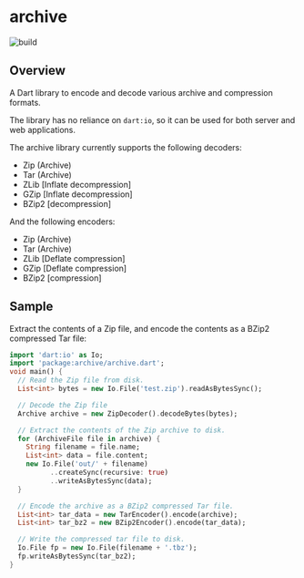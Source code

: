 # archive
![build](https://travis-ci.org/brendan-duncan/archive.svg?branch=master)

## Overview

A Dart library to encode and decode various archive and compression formats.

The library has no reliance on `dart:io`, so it can be used for both server and
web applications.

The archive library currently supports the following decoders:

- Zip (Archive)
- Tar (Archive)
- ZLib [Inflate decompression]
- GZip [Inflate decompression]
- BZip2 [decompression]

And the following encoders:

- Zip (Archive)
- Tar (Archive)
- ZLib [Deflate compression]
- GZip [Deflate compression]
- BZip2 [compression]

## Sample

Extract the contents of a Zip file, and encode the contents as a BZip2
compressed Tar file:

```dart
import 'dart:io' as Io;
import 'package:archive/archive.dart';
void main() {
  // Read the Zip file from disk.
  List<int> bytes = new Io.File('test.zip').readAsBytesSync();

  // Decode the Zip file
  Archive archive = new ZipDecoder().decodeBytes(bytes);

  // Extract the contents of the Zip archive to disk.
  for (ArchiveFile file in archive) {
    String filename = file.name;
    List<int> data = file.content;
    new Io.File('out/' + filename)
          ..createSync(recursive: true)
          ..writeAsBytesSync(data);
  }

  // Encode the archive as a BZip2 compressed Tar file.
  List<int> tar_data = new TarEncoder().encode(archive);
  List<int> tar_bz2 = new BZip2Encoder().encode(tar_data);

  // Write the compressed tar file to disk.
  Io.File fp = new Io.File(filename + '.tbz');
  fp.writeAsBytesSync(tar_bz2);
}
```
